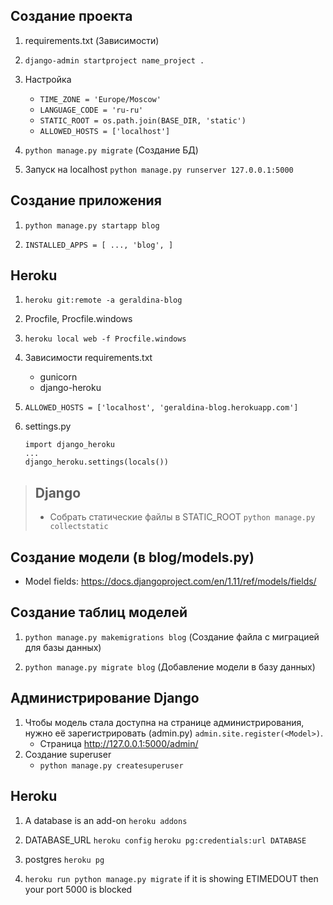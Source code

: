 ## Создание проекта
1. requirements.txt (Зависимости)
2. `django-admin startproject name_project .`
3. Настройка
  
    * `TIME_ZONE = 'Europe/Moscow'`
    * `LANGUAGE_CODE = 'ru-ru'`
    * `STATIC_ROOT = os.path.join(BASE_DIR, 'static')`
    * `ALLOWED_HOSTS = ['localhost']`

4. `python manage.py migrate` (Создание БД)
5. Запуск на localhost `python manage.py runserver 127.0.0.1:5000`

## Создание приложения
1. `python manage.py startapp blog`

2. `INSTALLED_APPS = [ ..., 'blog', ]`

## Heroku
1. `heroku git:remote -a geraldina-blog`
2. Procfile, Procfile.windows
3. `heroku local web -f Procfile.windows`
4. Зависимости requirements.txt

    * gunicorn
    * django-heroku

5. `ALLOWED_HOSTS = ['localhost', 'geraldina-blog.herokuapp.com']`
6. settings.py

    ```
    import django_heroku
    ...
    django_heroku.settings(locals())
    ```

> ## Django
> * Собрать статические файлы в STATIC_ROOT `python manage.py collectstatic`

## Создание модели (в blog/models.py)

* Model fields:
https://docs.djangoproject.com/en/1.11/ref/models/fields/

## Создание таблиц моделей
1. `python manage.py makemigrations blog` (Создание файла с миграцией для базы данных)

2. `python manage.py migrate blog` (Добавление модели в базу данных)

## Администрирование Django
1. Чтобы модель стала доступна на странице администрирования, нужно её зарегистрировать (admin.py) `admin.site.register(<Model>)`. 
    * Страница http://127.0.0.1:5000/admin/
2. Создание superuser
    * `python manage.py createsuperuser`

## Heroku
1. A database is an add-on `heroku addons`

2. DATABASE_URL `heroku config` `heroku pg:credentials:url DATABASE`

3. postgres `heroku pg`

4. `heroku run python manage.py migrate` if it is showing ETIMEDOUT then your port 5000 is blocked